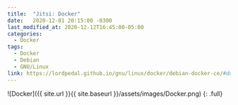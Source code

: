 ```yaml
---
title:  "Jitsi: Docker"
date:   2020-12-01 20:15:00 -0300
last_modified_at: 2020-12-12T16:45:00-05:00
categories:
  - Docker
tags:
  - Docker
  - Debian
  - GNU/Linux
link: https://lordpedal.github.io/gnu/linux/docker/debian-docker-ce/#docker-jitsi
---
```


![Docker]({{ site.url }}{{ site.baseurl }}/assets/images/Docker.png)
{: .full}
